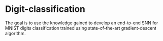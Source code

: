 # Digit-classification

The goal is to use the knowledge gained to develop an end-to-end SNN for MNIST digits classification trained using state-of-the-art gradient-descent algorithm. 
